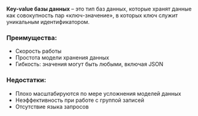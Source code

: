 **Key-value базы данных** – это тип баз данных, которые хранят данные как совокупность пар «ключ-значение», в которых ключ служит уникальным идентификатором.
### Преимущества:
- Скорость работы
- Простота модели хранения данных
- Гибкость: значения могут быть любыми, включая JSON
### Недостатки:
- Плохо масштабируются по мере усложнения моделей данных
- Неэффективность при работе с группой записей
- Отсутствие языка запросов
